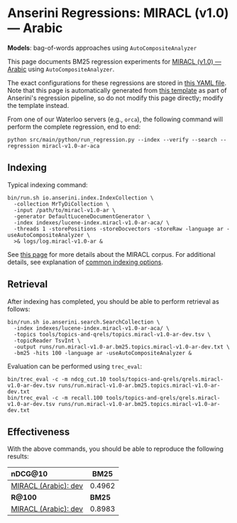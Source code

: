# Anserini Regressions: MIRACL (v1.0) &mdash; Arabic

**Models**: bag-of-words approaches using `AutoCompositeAnalyzer`

This page documents BM25 regression experiments for [MIRACL (v1.0) &mdash; Arabic](https://github.com/project-miracl/miracl) using `AutoCompositeAnalyzer`.

The exact configurations for these regressions are stored in [this YAML file](../../src/main/resources/regression/miracl-v1.0-ar-aca.yaml).
Note that this page is automatically generated from [this template](../../src/main/resources/docgen/templates/miracl-v1.0-ar-aca.template) as part of Anserini's regression pipeline, so do not modify this page directly; modify the template instead.

From one of our Waterloo servers (e.g., `orca`), the following command will perform the complete regression, end to end:

```
python src/main/python/run_regression.py --index --verify --search --regression miracl-v1.0-ar-aca
```

## Indexing

Typical indexing command:

```
bin/run.sh io.anserini.index.IndexCollection \
  -collection MrTyDiCollection \
  -input /path/to/miracl-v1.0-ar \
  -generator DefaultLuceneDocumentGenerator \
  -index indexes/lucene-index.miracl-v1.0-ar-aca/ \
  -threads 1 -storePositions -storeDocvectors -storeRaw -language ar -useAutoCompositeAnalyzer \
  >& logs/log.miracl-v1.0-ar &
```

See [this page](https://github.com/project-miracl/miracl) for more details about the MIRACL corpus.
For additional details, see explanation of [common indexing options](../../docs/common-indexing-options.md).

## Retrieval

After indexing has completed, you should be able to perform retrieval as follows:

```
bin/run.sh io.anserini.search.SearchCollection \
  -index indexes/lucene-index.miracl-v1.0-ar-aca/ \
  -topics tools/topics-and-qrels/topics.miracl-v1.0-ar-dev.tsv \
  -topicReader TsvInt \
  -output runs/run.miracl-v1.0-ar.bm25.topics.miracl-v1.0-ar-dev.txt \
  -bm25 -hits 100 -language ar -useAutoCompositeAnalyzer &
```

Evaluation can be performed using `trec_eval`:

```
bin/trec_eval -c -m ndcg_cut.10 tools/topics-and-qrels/qrels.miracl-v1.0-ar-dev.tsv runs/run.miracl-v1.0-ar.bm25.topics.miracl-v1.0-ar-dev.txt
bin/trec_eval -c -m recall.100 tools/topics-and-qrels/qrels.miracl-v1.0-ar-dev.tsv runs/run.miracl-v1.0-ar.bm25.topics.miracl-v1.0-ar-dev.txt
```

## Effectiveness

With the above commands, you should be able to reproduce the following results:

| **nDCG@10**                                                                                                  | **BM25**  |
|:-------------------------------------------------------------------------------------------------------------|-----------|
| [MIRACL (Arabic): dev](https://github.com/project-miracl/miracl)                                             | 0.4962    |
| **R@100**                                                                                                    | **BM25**  |
| [MIRACL (Arabic): dev](https://github.com/project-miracl/miracl)                                             | 0.8983    |
